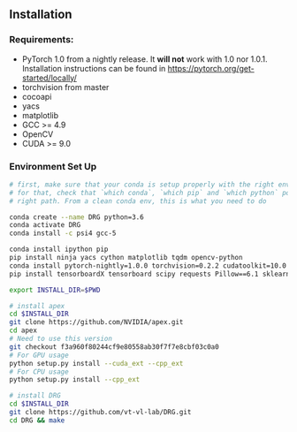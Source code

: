 ## Installation

### Requirements:
- PyTorch 1.0 from a nightly release. It **will not** work with 1.0 nor 1.0.1. Installation instructions can be found in https://pytorch.org/get-started/locally/
- torchvision from master
- cocoapi
- yacs
- matplotlib
- GCC >= 4.9
- OpenCV
- CUDA >= 9.0


### Environment Set Up

```bash
# first, make sure that your conda is setup properly with the right environment
# for that, check that `which conda`, `which pip` and `which python` points to the
# right path. From a clean conda env, this is what you need to do

conda create --name DRG python=3.6
conda activate DRG
conda install -c psi4 gcc-5

conda install ipython pip
pip install ninja yacs cython matplotlib tqdm opencv-python
conda install pytorch-nightly=1.0.0 torchvision=0.2.2 cudatoolkit=10.0 -c pytorch
pip install tensorboardX tensorboard scipy requests Pillow==6.1 sklearn pandas scikit-image

export INSTALL_DIR=$PWD

# install apex
cd $INSTALL_DIR
git clone https://github.com/NVIDIA/apex.git
cd apex
# Need to use this version
git checkout f3a960f80244cf9e80558ab30f7f7e8cbf03c0a0
# For GPU usage
python setup.py install --cuda_ext --cpp_ext
# For CPU usage
python setup.py install --cpp_ext

# install DRG
cd $INSTALL_DIR
git clone https://github.com/vt-vl-lab/DRG.git
cd DRG && make
```
